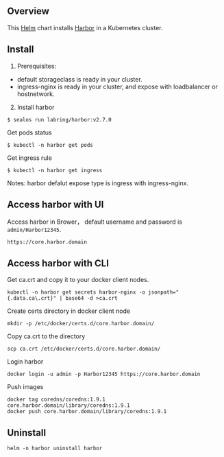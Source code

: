 ## Overview

This [Helm](https://github.com/kubernetes/helm) chart installs [Harbor](https://github.com/goharbor/harbor) in a Kubernetes cluster. 

## Install

1. Prerequisites:

- default storageclass is ready in your cluster.
- ingress-nginx is ready in your cluster, and expose with loadbalancer or hostnetwork.

2. Install harbor

```shell
$ sealos run labring/harbor:v2.7.0
```

Get pods status

```
$ kubectl -n harbor get pods
```

Get ingress rule

```
$ kubectl -n harbor get ingress
```

Notes: harbor defalut expose type is ingress with ingress-nginx.

## Access harbor with UI

Access harbor in Brower， default username and password is `admin/Harbor12345`.

```shell
https://core.harbor.domain
```

## Access harbor with CLI

Get ca.crt and copy it to your docker client nodes.

```shell
kubectl -n harbor get secrets harbor-nginx -o jsonpath="{.data.ca\.crt}" | base64 -d >ca.crt
```

Create certs directory in docker client node

```shell
mkdir -p /etc/docker/certs.d/core.harbor.domain/
```

Copy ca.crt to the directory

```shell
scp ca.crt /etc/docker/certs.d/core.harbor.domain/
```

Login harbor

```shell
docker login -u admin -p Harbor12345 https://core.harbor.domain
```

Push images

```shell
docker tag coredns/coredns:1.9.1 core.harbor.domain/library/coredns:1.9.1
docker push core.harbor.domain/library/coredns:1.9.1
```

## Uninstall

```shell
helm -n harbor uninstall harbor
```

